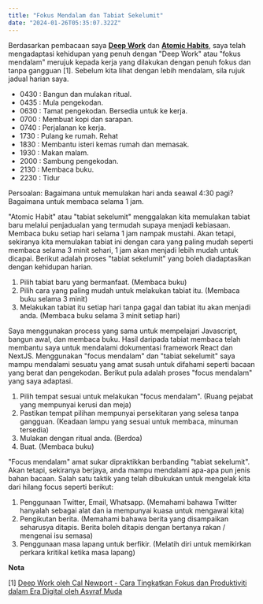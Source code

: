```yaml
---
title: "Fokus Mendalam dan Tabiat Sekelumit"
date: "2024-01-26T05:35:07.322Z"
---
```


Berdasarkan pembacaan saya **[Deep Work](https://www.amazon.com/Deep-Work-Focused-Success-Distracted/dp/1455586692)** dan **[Atomic Habits](https://jamesclear.com/)**, saya telah mengadaptasi kehidupan yang penuh dengan "Deep Work" atau "fokus mendalam" merujuk kepada kerja yang dilakukan dengan penuh fokus dan tanpa gangguan [1]. Sebelum kita lihat dengan lebih mendalam, sila rujuk jadual harian saya. 

- 0430 : Bangun dan mulakan ritual.
- 0435 : Mula pengekodan.
- 0630 : Tamat pengekodan. Bersedia untuk ke kerja.
- 0700 : Membuat kopi dan sarapan.
- 0740 : Perjalanan ke kerja.
- 1730 : Pulang ke rumah. Rehat
- 1830 : Membantu isteri kemas rumah dan memasak.
- 1930 : Makan malam.
- 2000 : Sambung pengekodan.
- 2130 : Membaca buku.
- 2230 : Tidur

Persoalan: Bagaimana untuk memulakan hari anda seawal 4:30 pagi? Bagaimana untuk membaca selama 1 jam.

"Atomic Habit" atau "tabiat sekelumit" menggalakan kita memulakan tabiat baru melalui penjadualan yang termudah supaya menjadi kebiasaan. Membaca buku setiap hari selama 1 jam nampak mustahi. Akan tetapi, sekiranya kita memulakan tabiat ini dengan cara yang paling mudah seperti membaca selama 3 minit sehari, 1 jam akan menjadi lebih mudah untuk dicapai. Berikut adalah proses "tabiat sekelumit" yang boleh diadaptasikan dengan kehidupan harian. 

1. Pilih tabiat baru yang bermanfaat. (Membaca buku)
2. Pilih cara yang paling mudah untuk melakukan tabiat itu. (Membaca buku selama 3 minit)
3. Melakukan tabiat itu setiap hari tanpa gagal dan tabiat itu akan menjadi anda. (Membaca buku selama 3 minit setiap hari)

Saya menggunakan process yang sama untuk mempelajari Javascript, bangun awal, dan membaca buku. Hasil daripada tabiat membaca telah membantu saya untuk mendalami dokumentasi framework React dan NextJS. Menggunakan "focus mendalam" dan "tabiat sekelumit" saya mampu mendalami sesuatu yang amat susah untuk difahami seperti bacaan yang berat dan pengekodan. Berikut pula adalah proses "focus mendalam" yang saya adaptasi.

1. Pilih tempat sesuai untuk melakukan "focus mendalam". (Ruang pejabat yang mempunyai kerusi dan meja)
2. Pastikan tempat pilihan mempunyai persekitaran yang selesa tanpa gangguan. (Keadaan lampu yang sesuai untuk membaca, minuman tersedia)
3. Mulakan dengan ritual anda. (Berdoa)
4. Buat. (Membaca buku)

"Focus mendalam" amat sukar dipraktikkan berbanding "tabiat sekelumit". Akan tetapi, sekiranya berjaya, anda mampu mendalami apa-apa pun jenis bahan bacaan. Salah satu taktik yang telah dibukukan untuk mengelak kita dari hilang focus seperti berikut:

1. Penggunaan Twitter, Email, Whatsapp. (Memahami bahawa Twitter hanyalah sebagai alat dan ia mempunyai kuasa untuk mengawal kita)
2. Pengikutan berita. (Memahami bahawa berita yang disampaikan seharusya ditapis. Berita boleh ditapis dengan bertanya rakan / mengenai isu semasa)
3. Penggunaan masa lapang untuk berfikir. (Melatih diri untuk memikirkan perkara kritikal ketika masa lapang)

**Nota**

[1]  [Deep Work oleh Cal Newport - Cara Tingkatkan Fokus dan Produktiviti dalam Era Digital oleh Asyraf Muda](https://www.linkedin.com/pulse/deep-work-oleh-cal-newport-cara-tingkatkan-fokus-dan-asyraf-muda/?originalSubdomain=id)
